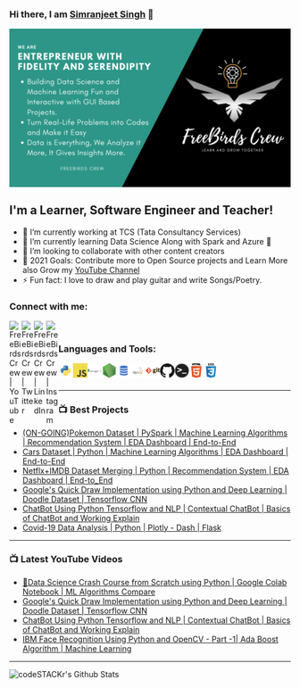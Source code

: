 ### Hi there, I am [Simranjeet Singh](https://www.linkedin.com/in/simranjeet97) 👋

[<img align="center" alt="FreeBirds Crew | YouTube" src="https://github.com/FreeBirdsCrew/freebirdscrew/blob/master/FreeBirds%20Crew.png" />](https://www.youtube.com/channel/UC4RZP6hNT5gMlWCm0NDzUWg?view_as=subscriber?sub_confirmation=1)

## I'm a Learner, Software Engineer and Teacher!
- 🔭 I’m currently working at TCS (Tata Consultancy Services)
- 🌱 I’m currently learning Data Science Along with Spark and Azure 🤣
- 👯 I’m looking to collaborate with other content creators
- 🥅 2021 Goals: Contribute more to Open Source projects and Learn More also Grow my [YouTube Channel](https://www.youtube.com/channel/UC4RZP6hNT5gMlWCm0NDzUWg?view_as=subscriber?sub_confirmation=1)
- ⚡ Fun fact: I love to draw and play guitar and write Songs/Poetry.

### Connect with me:

[<img align="left" alt="FreeBirds Crew | YouTube" width="22px" src="https://cdn.jsdelivr.net/npm/simple-icons@v3/icons/youtube.svg" />](https://www.youtube.com/channel/UC4RZP6hNT5gMlWCm0NDzUWg?view_as=subscriber?sub_confirmation=1)
[<img align="left" alt="FreeBirds Crew | Twitter" width="22px" src="https://cdn.jsdelivr.net/npm/simple-icons@v3/icons/twitter.svg" />](https://twitter.com/CrewFreebirds)
[<img align="left" alt="FreeBirds Crew | LinkedIn" width="22px" src="https://cdn.jsdelivr.net/npm/simple-icons@v3/icons/linkedin.svg" />](https://www.linkedin.com/in/simranjeet-singh-ab8071153/)
[<img align="left" alt="FreeBirds Crew | Instagram" width="22px" src="https://cdn.jsdelivr.net/npm/simple-icons@v3/icons/instagram.svg" />](https://www.instagram.com/itsexceptional/)

<br />

### Languages and Tools:
[<img align="left" alt="Python" width="26px" src="https://raw.githubusercontent.com/github/explore/80688e429a7d4ef2fca1e82350fe8e3517d3494d/topics/python/python.png"/>](https://bit.ly/2Pi452M)
[<img align="left" alt="JavaScript" width="26px" src="https://raw.githubusercontent.com/github/explore/80688e429a7d4ef2fca1e82350fe8e3517d3494d/topics/javascript/javascript.png" />](https://bit.ly/2Pi452M)
[<img align="left" alt="MongoDB" width="26px" src="https://raw.githubusercontent.com/github/explore/80688e429a7d4ef2fca1e82350fe8e3517d3494d/topics/mongodb/mongodb.png" />](https://bit.ly/2Pi452M)
[<img align="left" alt="Node.js" width="26px" src="https://raw.githubusercontent.com/github/explore/80688e429a7d4ef2fca1e82350fe8e3517d3494d/topics/nodejs/nodejs.png" />](https://bit.ly/2Pi452M)
[<img align="left" alt="SQL" width="26px" src="https://raw.githubusercontent.com/github/explore/80688e429a7d4ef2fca1e82350fe8e3517d3494d/topics/sql/sql.png" />](https://bit.ly/2Pi452M)
[<img align="left" alt="MySQL" width="26px" src="https://raw.githubusercontent.com/github/explore/80688e429a7d4ef2fca1e82350fe8e3517d3494d/topics/mysql/mysql.png" />](https://bit.ly/2Pi452M)
[<img align="left" alt="Git" width="26px" src="https://raw.githubusercontent.com/github/explore/80688e429a7d4ef2fca1e82350fe8e3517d3494d/topics/git/git.png" />](https://bit.ly/2Pi452M)
[<img align="left" alt="GitHub" width="26px" src="https://raw.githubusercontent.com/github/explore/78df643247d429f6cc873026c0622819ad797942/topics/github/github.png" />](https://bit.ly/2Pi452M)
[<img align="left" alt="HTML5" width="26px" src="https://raw.githubusercontent.com/github/explore/80688e429a7d4ef2fca1e82350fe8e3517d3494d/topics/terminal/terminal.png" />](https://bit.ly/2Pi452M)
[<img align="left" alt="HTML5" width="26px" src="https://raw.githubusercontent.com/github/explore/80688e429a7d4ef2fca1e82350fe8e3517d3494d/topics/html/html.png" />](https://bit.ly/2Pi452M)
[<img align="left" alt="CSS3" width="26px" src="https://raw.githubusercontent.com/github/explore/80688e429a7d4ef2fca1e82350fe8e3517d3494d/topics/css/css.png" />](https://bit.ly/2Pi452M)

<br />
<br />

---

### 📺 Best Projects
<!-- PROJECTS:START -->
- [(ON-GOING)Pokemon Dataset | PySpark | Machine Learning Algorithms | Recommendation System | EDA Dashboard | End-to-End](https://github.com/simranjeet97/Kaggle_Pokemon_Datset_EDA-Dashboard)
- [Cars Dataset | Python | Machine Learning Algorithms | EDA Dashboard | End-to-End](https://github.com/simranjeet97/SriLanka-Car-Price_EDA-and-DASHboard)
- [Netflx+IMDB Dataset Merging | Python | Recommendation System | EDA Dashboard | End-to_End](https://github.com/simranjeet97/Netflix-Analysis-Top-Rated-_Visualization_Plotly)
- [Google's Quick Draw Implementation using Python and Deep Learning | Doodle Dataset | Tensorflow CNN](https://github.com/simranjeet97/Google-Quick-Draw)
- [ChatBot Using Python Tensorflow and NLP | Contextual ChatBot | Basics of ChatBot and Working Explain](https://github.com/simranjeet97/ChatBot_Tensorflow_NLP)
- [Covid-19 Data Analysis | Python | Plotly - Dash | Flask](https://github.com/simranjeet97/COVID-19)
<!-- PROJECTS:END -->

---

### 📺 Latest YouTube Videos
<!-- YOUTUBE:START -->
- [🔴Data Science Crash Course from Scratch using Python | Google Colab Notebook | ML Algorithms Compare](https://bit.ly/319NWmz)
- [Google's Quick Draw Implementation using Python and Deep Learning | Doodle Dataset | Tensorflow CNN](https://bit.ly/338uGrd)
- [ChatBot Using Python Tensorflow and NLP | Contextual ChatBot | Basics of ChatBot and Working Explain](https://bit.ly/3fmTkXr)
- [IBM Face Recognition Using Python and OpenCV - Part -1| Ada Boost Algorithm | Machine Learning](https://bit.ly/2BORGQC)
<!-- YOUTUBE:END -->

---

<img align="left" alt="codeSTACKr's Github Stats" src="https://github-readme-stats.vercel.app/api?username=simranjeet97&show_icons=true&hide_border=true" />

[youtube]: https://bit.ly/3hOgKqf
[instagram]: https://www.instagram.com/itsexceptional/
[linkedin]: https://bit.ly/3k4NL3i
[twitter]: https://twitter.com/CrewFreebirds
